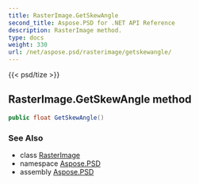 ```yaml
---
title: RasterImage.GetSkewAngle
second_title: Aspose.PSD for .NET API Reference
description: RasterImage method. 
type: docs
weight: 330
url: /net/aspose.psd/rasterimage/getskewangle/
---
```

{{< psd/tize >}}
## RasterImage.GetSkewAngle method

```csharp
public float GetSkewAngle()
```

### See Also

* class [RasterImage](../)
* namespace [Aspose.PSD](../../rasterimage/)
* assembly [Aspose.PSD](../../../)



